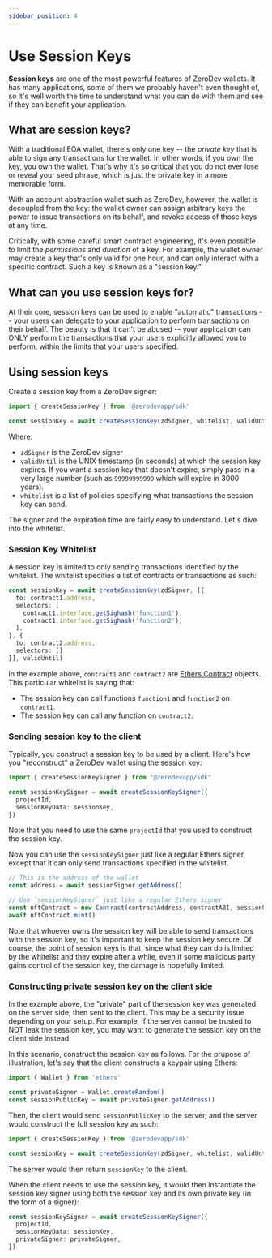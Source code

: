 ```yaml
---
sidebar_position: 4
---
```


# Use Session Keys

**Session keys** are one of the most powerful features of ZeroDev wallets.  It has many applications, some of them we probably haven't even thought of, so it's well worth the time to understand what you can do with them and see if they can benefit your application.

## What are session keys?

With a traditional EOA wallet, there's only one key -- the *private key* that is able to sign any transactions for the wallet.  In other words, if you own the key, you own the wallet.  That's why it's so critical that you do not ever lose or reveal your seed phrase, which is just the private key in a more memorable form.

With an account abstraction wallet such as ZeroDev, however, the wallet is decoupled from the key: the wallet owner can assign arbitrary keys the power to issue transactions on its behalf, and revoke access of those keys at any time.

Critically, with some careful smart contract engineering, it's even possible to limit the *permissions* and *duration* of a key.  For example, the wallet owner may create a key that's only valid for one hour, and can only interact with a specific contract.  Such a key is known as a "session key."

## What can you use session keys for?

At their core, session keys can be used to enable "automatic" transactions -- your users can delegate to your application to perform transactions on their behalf.  The beauty is that it can't be abused -- your application can ONLY perform the transactions that your users explicitly allowed you to perform, within the limits that your users specified.

## Using session keys

Create a session key from a ZeroDev signer:

```typescript
import { createSessionKey } from '@zerodevapp/sdk'

const sessionKey = await createSessionKey(zdSigner, whitelist, validUntil)
```

Where:

- `zdSigner` is the ZeroDev signer
- `validUntil` is the UNIX timestamp (in seconds) at which the session key expires.  If you want a session key that doesn't expire, simply pass in a very large number (such as `99999999999` which will expire in 3000 years).
- `whitelist` is a list of policies specifying what transactions the session key can send.

The signer and the expiration time are fairly easy to understand.  Let's dive into the whitelist.

### Session Key Whitelist

A session key is limited to only sending transactions identified by the whitelist.  The whitelist specifies a list of contracts or transactions as such:

```typescript
const sessionKey = await createSessionKey(zdSigner, [{
  to: contract1.address,
  selectors: [
    contract1.interface.getSighash('function1'),
    contract1.interface.getSighash('function2'),
  ],
}, {
  to: contract2.address,
  selectors: []
}], validUntil)
```

In the example above, `contract1` and `contract2` are [Ethers Contract](https://docs.ethers.org/v5/api/contract/contract/) objects.  This particular whitelist is saying that:

- The session key can call functions `function1` and `function2` on `contract1`.
- The session key can call any function on `contract2`.

### Sending session key to the client

Typically, you construct a session key to be used by a client.  Here's how you "reconstruct" a ZeroDev wallet using the session key:

```typescript
import { createSessionKeySigner } from "@zerodevapp/sdk"

const sessionKeySigner = await createSessionKeySigner({
  projectId,
  sessionKeyData: sessionKey,
})
```

Note that you need to use the same `projectId` that you used to construct the session key.

Now you can use the `sessionKeySigner` just like a regular Ethers signer, except that it can only send transactions specified in the whitelist.

```typescript
// This is the address of the wallet
const address = await sessionSigner.getAddress()

// Use `sessionKeySigner` just like a regular Ethers signer
const nftContract = new Contract(contractAddress, contractABI, sessionSigner)
await nftContract.mint()
```

Note that whoever owns the session key will be able to send transactions with the session key, so it's important to keep the session key secure.  Of course, the point of session keys is that, since what they can do is limited by the whitelist and they expire after a while, even if some malicious party gains control of the session key, the damage is hopefully limited.

### Constructing private session key on the client side

In the example above, the "private" part of the session key was generated on the server side, then sent to the client.  This may be a security issue depending on your setup.  For example, if the server cannot be trusted to NOT leak the session key, you may want to generate the session key on the client side instead.

In this scenario, construct the session key as follows.  For the prupose of illustration, let's say that the client constructs a keypair using Ethers:

```typescript
import { Wallet } from 'ethers'

const privateSigner = Wallet.createRandom()
const sessionPublicKey = await privateSigner.getAddress()
```

Then, the client would send `sessionPublicKey` to the server, and the server would construct the full session key as such:

```typescript
import { createSessionKey } from '@zerodevapp/sdk'

const sessionKey = await createSessionKey(zdSigner, whitelist, validUntil, sessionPublicKey)
```

The server would then return `sessionKey` to the client.

When the client needs to use the session key, it would then instantiate the session key signer using both the session key and its own private key (in the form of a signer):

```typescript
const sessionKeySigner = await createSessionKeySigner({
  projectId,
  sessionKeyData: sessionKey,
  privateSigner: privateSigner,
})
```